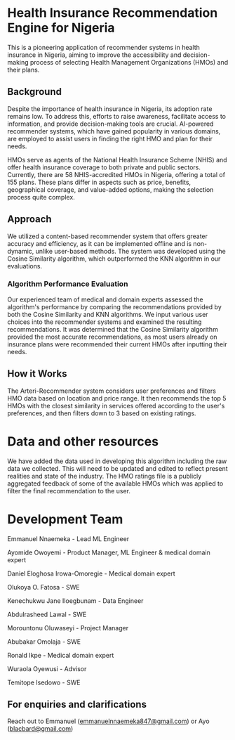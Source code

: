 # Health Insurance Recommendation Engine for Nigeria 

This is a pioneering application of recommender systems in health insurance in Nigeria, aiming to improve the accessibility and decision-making process of selecting Health Management Organizations (HMOs) and their plans.

## Background 

Despite the importance of health insurance in Nigeria, its adoption rate remains low. To address this, efforts to raise awareness, facilitate access to information, and provide decision-making tools are crucial. AI-powered recommender systems, which have gained popularity in various domains, are employed to assist users in finding the right HMO and plan for their needs.

HMOs serve as agents of the National Health Insurance Scheme (NHIS) and offer health insurance coverage to both private and public sectors. Currently, there are 58 NHIS-accredited HMOs in Nigeria, offering a total of 155 plans. These plans differ in aspects such as price, benefits, geographical coverage, and value-added options, making the selection process quite complex.

## Approach

We utilized a content-based recommender system that offers greater accuracy and efficiency, as it can be implemented offline and is non-dynamic, unlike user-based methods. The system was developed using the Cosine Similarity algorithm, which outperformed the KNN algorithm in our evaluations.

### Algorithm Performance Evaluation

Our experienced team of medical and domain experts assessed the algorithm's performance by comparing the recommendations provided by both the Cosine Similarity and KNN algorithms. We input various user choices into the recommender systems and examined the resulting recommendations. It was determined that the Cosine Similarity algorithm provided the most accurate recommendations, as most users already on insurance plans were recommended their current HMOs after inputting their needs.

## How it Works

The Arteri-Recommender system considers user preferences and filters HMO data based on location and price range. It then recommends the top 5 HMOs with the closest similarity in services offered according to the user's preferences, and then filters down to 3 based on existing ratings.

# Data and other resources
We have added the data used in developing this algorithm including the raw data we collected. This will need to be updated and edited to reflect present realities and state of the industry.
The HMO ratings file is a publicly aggregated feedback of some of the available HMOs which was applied to filter the final recommendation to the user.


# Development Team 
Emmanuel Nnaemeka - Lead ML Engineer 

Ayomide Owoyemi - Product Manager, ML Engineer & medical domain expert

Daniel Eloghosa Irowa-Omoregie - Medical domain expert

Olukoya O. Fatosa - SWE

Kenechukwu Jane Iloegbunam - Data Engineer

Abdulrasheed Lawal - SWE

Morountonu Oluwaseyi - Project Manager

Abubakar Omolaja - SWE

Ronald Ikpe - Medical domain expert

Wuraola Oyewusi - Advisor

Temitope Isedowo - SWE


## For enquiries and clarifications 
Reach out to Emmanuel (emmanuelnnaemeka847@gmail.com) or Ayo (blacbard@gmail.com)
